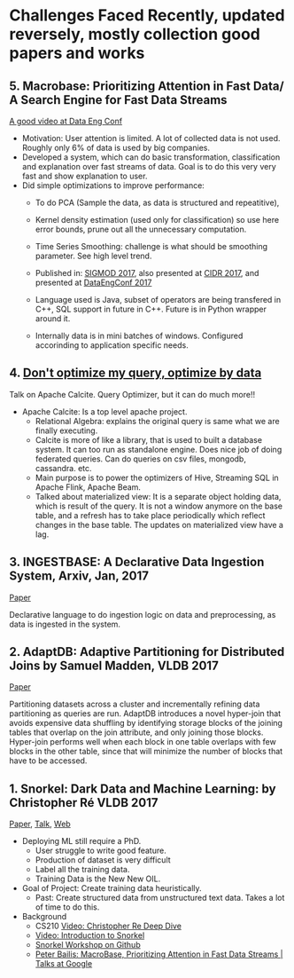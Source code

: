# Challenges Faced Recently, updated reversely, mostly collection good papers and works

## 5. Macrobase: Prioritizing Attention in Fast Data/ A Search Engine for Fast Data Streams
[A good video at Data Eng Conf](http://www.dataengconf.com/macrobase-a-search-engine-for-fast-data-streams)
- Motivation: User attention is limited. A lot of collected data is not used. Roughly only 6% of data is used by big companies.
- Developed a system, which can do basic transformation, classification and explanation over fast streams of data. Goal is to do this very very fast and show explanation to user.
- Did simple optimizations to improve performance:
  - To do PCA (Sample the data, as data is structured and repeatitive), 
  - Kernel density estimation (used only for classification) so use here error bounds, prune out all the unnecessary computation. 
  - Time Series Smoothing: challenge is what should be smoothing parameter. See high level trend. 
  
  - Published in: [SIGMOD 2017](http://www.bailis.org/papers/macrobase-sigmod2017.pdf), also presented at [CIDR 2017](http://cidrdb.org/cidr2017/slides/p103-bailis-cidr17-slides.pdf), and presented at [DataEngConf 2017](http://www.dataengconf.com/macrobase-a-search-engine-for-fast-data-streams)
  - Language used is Java, subset of operators are being transfered in C++, SQL support in future in C++. Future is in Python wrapper around it.
  - Internally data is in mini batches of windows. Configured accorinding to application specific needs.

## 4. [Don't optimize my query, optimize by data](http://www.dataengconf.com/dont-optimize-my-queries-optimize-my-data)
Talk on Apache Calcite. Query Optimizer, but it can do much more!!
- Apache Calcite: Is a top level apache project. 
  - Relational Algebra: explains the original query is same what we are finally executing. 
  - Calcite is more of like a library, that is used to built a database system. It can too run as standalone engine. Does nice job of doing federated queries. Can do queries on csv files, mongodb, cassandra. etc.
  - Main purpose is to power the optimizers of Hive, Streaming SQL in Apache Flink, Apache Beam. 
  - Talked about materialized view: It is a separate object holding data, which is result of the query. It is not a window anymore on the base table, and a refresh has to take place periodically which reflect changes in the base table. The updates on materialized view have a lag.

## 3. INGESTBASE: A Declarative Data Ingestion System, Arxiv, Jan, 2017
[Paper](https://arxiv.org/pdf/1701.06093v1.pdf)

Declarative language to do ingestion logic on data and preprocessing, as data is ingested in the system. 


## 2. AdaptDB: Adaptive Partitioning for Distributed Joins by Samuel Madden, VLDB 2017
[Paper](http://jindal-web.appspot.com/papers/p589-lu.pdf)

Partitioning datasets across a cluster and incrementally refining data partitioning as queries are run. AdaptDB introduces a novel hyper-join that avoids expensive data shuffling by identifying storage blocks of the joining tables that overlap on the join attribute, and only joining those blocks. Hyper-join performs well when each block in one table overlaps with few blocks in the other table, since that will minimize the number of blocks that have to be accessed.

## 1. Snorkel: Dark Data and Machine Learning: by Christopher Ré VLDB 2017
[Paper](http://www.vldb.org/pvldb/vol11/p269-ratner.pdf), [Talk](https://www.youtube.com/watch?v=yu15Nf5eJEE), [Web](http://snorkel.readthedocs.io/en/master/)
- Deploying ML still require a PhD.
  - User struggle to write good feature.
  - Production of dataset is very difficult
  - Label all the training data.
  - Training Data is the New New OIL.
- Goal of Project: Create training data heuristically.
  - Past: Create structured data from unstructured text data. Takes a lot of time to do this.
- Background 
  - CS210 [Video: Christopher Re Deep Dive](https://www.youtube.com/watch?v=vNwAlR--Krk)
  - [Video: Introduction to Snorkel](https://www.youtube.com/watch?v=pXoiYSQHf2I&feature=youtu.be)
  - [Snorkel Workshop on Github](https://github.com/HazyResearch/snorkel/tree/master/tutorials/workshop)
  - [Peter Bailis: MacroBase, Prioritizing Attention in Fast Data Streams | Talks at Google](https://www.youtube.com/watch?v=XhTJEU_l8rw)
